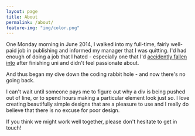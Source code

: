 ```yaml
---
layout: page
title: About
permalink: /about/
feature-img: "img/color.png"
---
```


One Monday morning in June 2014, I walked into my full-time, fairly well-paid job in publishing and informed my manager that I was quitting. I'd had enough of doing a job that I hated - especially one that I'd [accidently fallen into](https://brookebalza.wordpress.com/2015/06/19/an-introduction/) after finishing uni and didn't feel passionate about.

And thus began my dive down the coding rabbit hole - and now there's no going back.

I can't wait until someone pays me to figure out why a div is being pushed out of line, or to spend hours making a particular element look just *so*. I love creating beautifully simple designs that are a pleasure to use and I really do believe that there is no excuse for poor design.

If you think we might work well together, please don't hesitate to get in touch!
